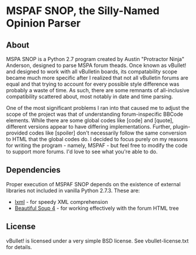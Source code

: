 # MSPAF SNOP, the Silly-Named Opinion Parser

## About
MSPA SNOP is a Python 2.7 program created by Austin "Protractor Ninja" Anderson, designed to parse MSPA forum theads. Once known as vBullet! and designed to work with all vBulletin boards, its compatability scope became much more specific after I realized that not all vBulletin forums are equal and that trying to account for every possible style difference was probably a waste of time. As such, there are some remnants of all-inclusive compatibility scattered about, most notably in date and time parsing.

One of the most significant problems I ran into that caused me to adjust the scope of the project was that of understanding forum-inspecific BBCode elements. While there are some global codes like [code] and [quote], different versions appear to have differing implementations. Further, plugin-provided codes like [spoiler] don't necessarily follow the same conversion to HTML that the global codes do. I decided to focus purely on my reasons for writing the program - namely, MSPAF - but feel free to modify the code to support more forums. I'd love to see what you're able to do.

## Dependencies
Proper execution of MSPAF SNOP depends on the existence of external libraries not included in vanilla Python 2.7.3. These are:

- [lxml](http://lxml.de/) - for speedy XML comprehension
- [Beautiful Soup 4](http://www.crummy.com/software/BeautifulSoup/) - for working effectively with the forum HTML tree

## License
vBullet! is licensed under a very simple BSD license. See vbullet-license.txt for details.